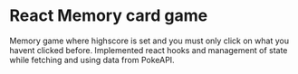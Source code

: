 # React Memory card game

Memory game where highscore is set and you must only click on what you havent clicked before.
Implemented react hooks and management of state while fetching and using data from PokeAPI.
